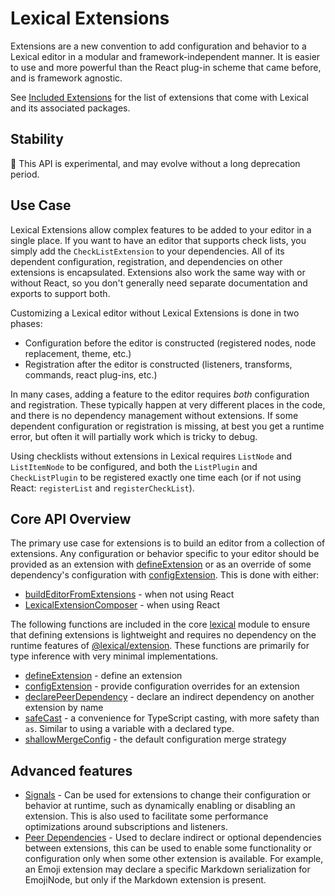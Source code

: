 # Lexical Extensions

Extensions are a new convention to add configuration and behavior to a Lexical
editor in a modular and framework-independent manner. It is easier to use and
more powerful than the React plug-in scheme that came before, and is framework
agnostic.

See [Included Extensions](./included-extensions) for the list of extensions
that come with Lexical and its associated packages.

## Stability

🧪 This API is experimental, and may evolve without a long deprecation
period.

## Use Case

Lexical Extensions allow complex features to be added to your editor
in a single place. If you want to have an editor that supports check
lists, you simply add the `CheckListExtension` to your dependencies.
All of its dependent configuration, registration, and dependencies on
other extensions is encapsulated. Extensions also work the same way
with or without React, so you don't generally need separate
documentation and exports to support both.

Customizing a Lexical editor without Lexical Extensions is done in two phases:

* Configuration before the editor is constructed
  (registered nodes, node replacement, theme, etc.)
* Registration after the editor is constructed
  (listeners, transforms, commands, react plug-ins, etc.)

In many cases, adding a feature to the editor requires *both* configuration
and registration. These typically happen at very different places in the code,
and there is no dependency management without extensions. If some dependent
configuration or registration is missing, at best you get a runtime error, but
often it will partially work which is tricky to debug.

Using checklists without extensions in Lexical requires `ListNode` and
`ListItemNode` to be configured, and both the `ListPlugin` and
`CheckListPlugin` to be registered exactly one time each (or if not using
React: `registerList` and `registerCheckList`).

## Core API Overview

The primary use case for extensions is to build an editor from a collection of
extensions. Any configuration or behavior specific to your editor should be
provided as an extension with
[defineExtension](/docs/api/modules/lexical#defineextension) or as an override
of some dependency's configuration with
[configExtension](/docs/api/modules/lexical#configextension). This is done
with either:

* [buildEditorFromExtensions](/docs/api/modules/lexical_extension#buildeditorfromextensions) - when not using React
* [LexicalExtensionComposer](/docs/api/modules/lexical_react_LexicalExtensionComposer) - when using React

The following functions are included in the core
[lexical](/docs/api/modules/lexical) module to ensure that defining
extensions is lightweight and requires no dependency on the runtime
features of [@lexical/extension](/docs/api/modules/lexical_extension).
These functions are primarily for type inference with very minimal
implementations.

* [defineExtension](/docs/api/modules/lexical#defineextension) - define an extension
* [configExtension](/docs/api/modules/lexical#configextension) - provide configuration overrides for an extension
* [declarePeerDependency](/docs/api/modules/lexical#declarepeerdependency) - declare an indirect dependency on another extension by name
* [safeCast](/docs/api/modules/lexical#safecast) - a convenience for TypeScript casting, with more safety than `as`. Similar to using a variable with a declared type.
* [shallowMergeConfig](/docs/api/modules/lexical#shallowmergeconfig) - the default configuration merge strategy

## Advanced features

- [Signals](./signals) - Can be used for extensions to change their configuration or behavior at runtime, such as dynamically enabling or disabling an extension. This is also used to facilitate some performance optimizations around subscriptions and listeners.
- [Peer Dependencies](./peer-dependencies) - Used to declare indirect or optional dependencies between extensions, this can be used to enable some functionality or configuration only when some other extension is available. For example, an Emoji extension may declare a specific Markdown serialization for EmojiNode, but only if the Markdown extension is present.
